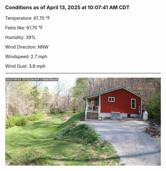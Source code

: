### Conditions as of April 13, 2025 at 10:07:41 AM CDT 

Temperature: 61.70 &deg;F

Feels like: 61.70 &deg;F

Humidity: 39%

Wind Direction: NNW

Windspeed: 2.7 mph

Wind Gust: 3.8 mph

---

<img src="./images/latest.jpeg"/>

